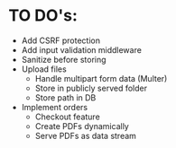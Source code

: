 # TO DO's:

* Add CSRF protection
* Add input validation middleware
* Sanitize before storing
* Upload files
    * Handle multipart form data (Multer)
    * Store in publicly served folder
    * Store path in DB
* Implement orders
    * Checkout feature
    * Create PDFs dynamically
    * Serve PDFs as data stream